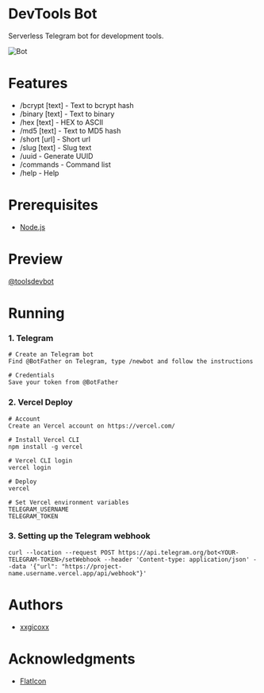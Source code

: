 # DevTools Bot
Serverless Telegram bot for development tools.

![Bot](https://i.imgur.com/tJFSkD0.png)

# Features
* /bcrypt [text] - Text to bcrypt hash
* /binary [text] - Text to binary
* /hex [text] - HEX to ASCII
* /md5 [text] - Text to MD5 hash
* /short [url] - Short url
* /slug [text] - Slug text
* /uuid - Generate UUID
* /commands - Command list
* /help - Help

# Prerequisites
* [Node.js](https://nodejs.org/en/)

# Preview
[@toolsdevbot](https://t.me/toolsdevbot)

# Running
### 1. Telegram
````
# Create an Telegram bot
Find @BotFather on Telegram, type /newbot and follow the instructions

# Credentials
Save your token from @BotFather
````

### 2. Vercel Deploy
````
# Account
Create an Vercel account on https://vercel.com/

# Install Vercel CLI
npm install -g vercel

# Vercel CLI login
vercel login

# Deploy
vercel

# Set Vercel environment variables
TELEGRAM_USERNAME
TELEGRAM_TOKEN
````

### 3. Setting up the Telegram webhook
````
curl --location --request POST https://api.telegram.org/bot<YOUR-TELEGRAM-TOKEN>/setWebhook --header 'Content-type: application/json' --data '{"url": "https://project-name.username.vercel.app/api/webhook"}'
````

# Authors
* [xxgicoxx](https://github.com/xxgicoxx/)

# Acknowledgments
* [FlatIcon](https://www.flaticon.com/)